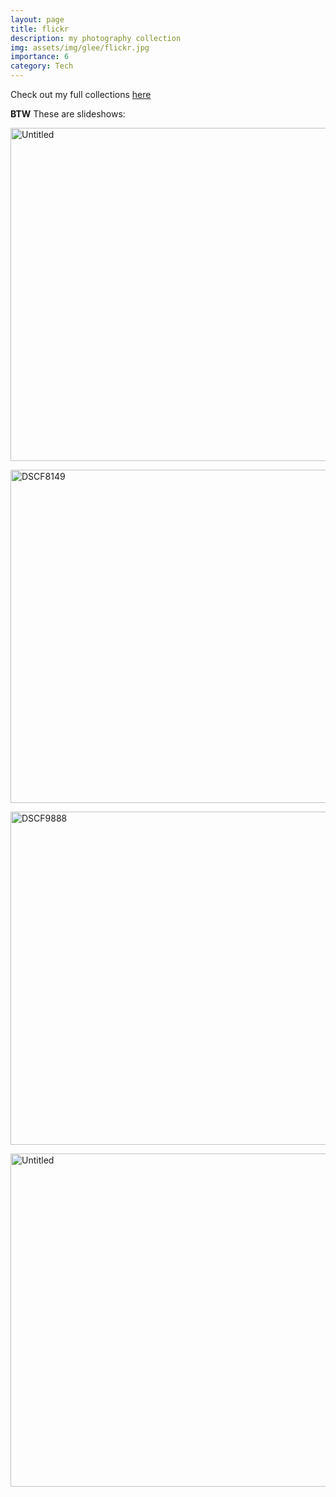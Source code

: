 ```yaml
---
layout: page
title: flickr
description: my photography collection
img: assets/img/glee/flickr.jpg
importance: 6
category: Tech
---
```


Check out my full collections [here](https://www.flickr.com/people/130819837@N03/)

**BTW** These are slideshows: 

<a data-flickr-embed="true" data-context="true" href="https://www.flickr.com/photos/130819837@N03/17111269577/in/album-72157651857761270/" title="Untitled"><img src="https://live.staticflickr.com/8696/17111269577_d812ae6dd7_c.jpg" width="800" height="533" alt="Untitled"/></a><script async src="//embedr.flickr.com/assets/client-code.js" charset="utf-8"></script>

<a data-flickr-embed="true" data-context="true" href="https://www.flickr.com/photos/130819837@N03/53142210023/in/album-72177720310733300/" title="DSCF8149"><img src="https://live.staticflickr.com/65535/53142210023_ac18007831_c.jpg" width="800" height="533" alt="DSCF8149"/></a><script async src="//embedr.flickr.com/assets/client-code.js" charset="utf-8"></script>

<a data-flickr-embed="true" data-context="true" href="https://www.flickr.com/photos/130819837@N03/35405347851/in/album-72157685506455915/" title="DSCF9888"><img src="https://live.staticflickr.com/4256/35405347851_7ac6656a04_c.jpg" width="800" height="533" alt="DSCF9888"/></a><script async src="//embedr.flickr.com/assets/client-code.js" charset="utf-8"></script>

<a data-flickr-embed="true" data-context="true" href="https://www.flickr.com/photos/130819837@N03/16697841554/in/album-72157652256915762/" title="Untitled"><img src="https://live.staticflickr.com/8826/16697841554_0867992df0_c.jpg" width="800" height="533" alt="Untitled"/></a><script async src="//embedr.flickr.com/assets/client-code.js" charset="utf-8"></script>